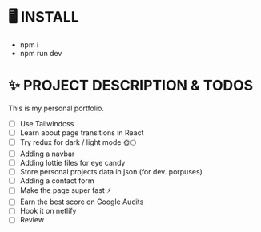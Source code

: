 # 🖥️ INSTALL

- npm i
- npm run dev

# ✨ PROJECT DESCRIPTION & TODOS

This is my personal portfolio.

- [ ] Use Tailwindcss
- [ ] Learn about page transitions in React
- [ ] Try redux for dark / light mode 🌞🌕
- [ ] Adding a navbar
- [ ] Adding lottie files for eye candy
- [ ] Store personal projects data in json (for dev. porpuses)
- [ ] Adding a contact form
- [ ] Make the page super fast ⚡️
- [ ] Earn the best score on Google Audits
- [ ] Hook it on netlify
- [ ] Review
